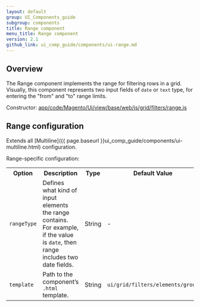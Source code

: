 ```yaml
---
layout: default
group: UI_Components_guide
subgroup: components
title: Range component
menu_title: Range component
version: 2.1
github_link: ui_comp_guide/components/ui-range.md
---
```


## Overview

The Range component implements the range for filtering rows in a grid. Visually, this component represents two input fields of `date` or `text` type, for entering the "from" and "to" range limits.

Constructor: [app/code/Magento/Ui/view/base/web/js/grid/filters/range.js]({{site.mage2200url}}app/code/Magento/Ui/view/base/web/js/grid/filters/range.js)

## Range configuration

Extends all [Multiline]({{ page.baseurl }}ui_comp_guide/components/ui-multiline.html) configuration.

Range-specific configuration:

<table>
  <tr>
    <th>Option</th>
    <th>Description</th>
    <th>Type</th>
    <th>Default Value</th>
  </tr>
  <tr>
    <td><code>rangeType</code></td>
    <td>Defines what kind of input elements the range contains. For example, if the value is <code>date</code>, then range includes two date fields.</td>
    <td>String</td>
    <td>-</td>
  </tr>
  <tr>
    <td><code>template</code></td>
    <td>Path to the component’s <code>.html</code> template.</td>
    <td>String</td>
    <td><code>ui/grid/filters/elements/group</code></td>
  </tr>
</table>
